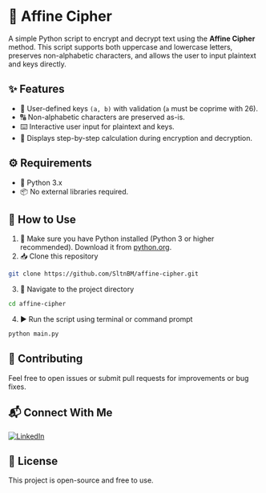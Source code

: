 # 🔐 Affine Cipher
A simple Python script to encrypt and decrypt text using the **Affine Cipher** method.
This script supports both uppercase and lowercase letters, preserves non-alphabetic characters, and allows the user to input plaintext and keys directly.

## ✨ Features
- 🔑 User-defined keys `(a, b)` with validation (`a` must be coprime with 26).
- 🔠 Non-alphabetic characters are preserved as-is.
- ⌨️ Interactive user input for plaintext and keys.
- 🧮 Displays step-by-step calculation during encryption and decryption.

## ⚙️ Requirements
- 🐍 Python 3.x
- 📦 No external libraries required.

## 🚀 How to Use
1. 🐍 Make sure you have Python installed (Python 3 or higher recommended). Download it from [python.org](https://www.python.org/downloads/).
2. 📥 Clone this repository
```bash
git clone https://github.com/SltnBM/affine-cipher.git
```
3. 📂 Navigate to the project directory
```bash
cd affine-cipher
```
4. ▶️ Run the script using terminal or command prompt
```bash
python main.py
```

## 🤝 Contributing
Feel free to open issues or submit pull requests for improvements or bug fixes.

## 📬 Connect With Me
[![LinkedIn](https://img.shields.io/badge/LinkedIn-Sultan%20Badra-blue?logo=linkedin\&logoColor=white\&style=flat-square)](https://www.linkedin.com/in/sultan-badra)

## 📄 License
This project is open-source and free to use.
